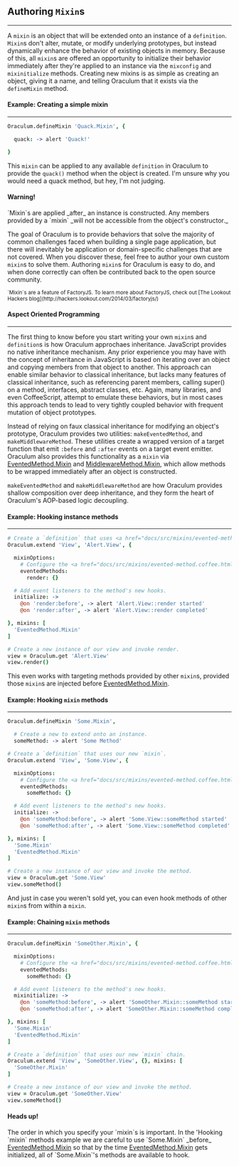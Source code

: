 Authoring `Mixin`s
----------------
----------------
A `mixin` is an object that will be extended onto an instance of a `definition`. `Mixin`s don't alter, mutate, or modify underlying prototypes, but instead dynamically enhance the behavior of existing objects in memory. Because of this, all `mixin`s are offered an opportunity to initialize their behavior immediately after they're applied to an instance via the `mixconfig` and `mixinitialize` methods. Creating new mixins is as simple as creating an object, giving it a name, and telling Oraculum that it exists via the `defineMixin` method.

#### Example: Creating a simple mixin
-------------------------------------
```coffeescript
Oraculum.defineMixin 'Quack.Mixin', {

  quack: -> alert 'Quack!'

}
```

This `mixin` can be applied to any available `definition` in Oraculum to provide the `quack()` method when the object is created. I'm unsure why you would need a quack method, but hey, I'm not judging.

<div class="alert alert-warning text-center">
  <h4>Warning!</h4>
  `Mixin`s are applied _after_ an instance is constructed.
  Any members provided by a `mixin` _will not be accessible from the object's constructor._
</div>

The goal of Oraculum is to provide behaviors that solve the majority of common
challenges faced when building a single page application, but there will inevitably be application or domain-specific challenges that are not covered. When you discover these, feel free to author your own custom `mixin`s to solve them. Authoring `mixin`s for Oraculum is easy to do, and when done correctly can often be contributed back to the open source community.

<small class="pull-right">
  `Mixin`s are a feature of FactoryJS. To learn more about FactoryJS, check out [The Lookout Hackers blog](http://hackers.lookout.com/2014/03/factoryjs/)
</small>

<div class="clearfix"></div>

#### Aspect Oriented Programming
--------------------------------

The first thing to know before you start writing your own `mixin`s and `definition`s is how Oraculum approchaes inheritance. JavaScript provides no native inheritance mechanism. Any prior experience you may have with the concept of inheritance in JavaScript is based on iterating over an object and copying members from that object to another. This approach can enable similar behavior to classical inheritance, but lacks many features of classical inheritance, such as referencing parent members, calling super() on a method, interfaces, abstract classes, etc. Again, many libraries, and even CoffeeScript, attempt to emulate these behaviors, but in most cases this approach tends to lead to very tightly coupled behavior with frequent mutation of object prototypes.

Instead of relying on faux classical inheritance for modifying an object's prototype, Oraculum provides two utilities: `makeEventedMethod`, and `makeMiddlewareMethod`. These utilities create a wrapped version of a target function that emit `:before` and `:after` events on a target event emitter.
Oraculum also provides this functionality as a `mixin` via <a href="docs/src/mixins/evented-method.coffee.html" rel="external" target="_blank">EventedMethod.Mixin</a> and <a href="docs/src/mixins/middleware-method.coffee.html" rel="external" target="_blank">MiddlewareMethod.Mixin</a>, which allow methods to be wrapped immediately after an object is constructed.

`makeEventedMethod` and `makeMiddlewareMethod` are how Oraculum provides shallow composition over deep inheritance, and they form the heart of Oraculum's AOP-based logic decoupling.

#### Example: Hooking instance methods
--------------------------------------
```coffeescript
# Create a `definition` that uses <a href="docs/src/mixins/evented-method.coffee.html" rel="external" target="_blank">EventedMethod.Mixin</a>
Oraculum.extend 'View', 'Alert.View', {

  mixinOptions:
    # Configure the <a href="docs/src/mixins/evented-method.coffee.html" rel="external" target="_blank">EventedMethod.Mixin</a> to wrap the render method.
    eventedMethods:
      render: {}

  # Add event listeners to the method's new hooks.
  initialize: ->
    @on 'render:before', -> alert 'Alert.View::render started'
    @on 'render:after', -> alert 'Alert.View::render completed'

}, mixins: [
  'EventedMethod.Mixin'
]

# Create a new instance of our view and invoke render.
view = Oraculum.get 'Alert.View'
view.render()
```

This even works with targeting methods provided by other `mixin`s, provided those `mixin`s are injected before <a href="docs/src/mixins/evented-method.coffee.html" rel="external" target="_blank">EventedMethod.Mixin</a>.

#### Example: Hooking `mixin` methods
-------------------------------------
```coffeescript
Oraculum.defineMixin 'Some.Mixin',

  # Create a new to extend onto an instance.
  someMethod: -> alert 'Some Method'

# Create a `definition` that uses our new `mixin`.
Oraculum.extend 'View', 'Some.View', {

  mixinOptions:
    # Configure the <a href="docs/src/mixins/evented-method.coffee.html" rel="external" target="_blank">EventedMethod.Mixin</a> to wrap our provided method.
    eventedMethods:
      someMethod: {}

  # Add event listeners to the method's new hooks.
  initialize: ->
    @on 'someMethod:before', -> alert 'Some.View::someMethod started'
    @on 'someMethod:after', -> alert 'Some.View::someMethod completed'

}, mixins: [
  'Some.Mixin'
  'EventedMethod.Mixin'
]

# Create a new instance of our view and invoke the method.
view = Oraculum.get 'Some.View'
view.someMethod()
```

And just in case you weren't sold yet, you can even hook methods of other `mixin`s from within a `mixin`.

#### Example: Chaining `mixin` methods
--------------------------------------
```coffeescript
Oraculum.defineMixin 'SomeOther.Mixin', {

  mixinOptions:
    # Configure the <a href="docs/src/mixins/evented-method.coffee.html" rel="external" target="_blank">EventedMethod.Mixin</a> to wrap our provided method.
    eventedMethods:
      someMethod: {}

  # Add event listeners to the method's new hooks.
  mixinitialize: ->
    @on 'someMethod:before', -> alert 'SomeOther.Mixin::someMethod started'
    @on 'someMethod:after', -> alert 'SomeOther.Mixin::someMethod completed'

}, mixins: [
  'Some.Mixin'
  'EventedMethod.Mixin'
]

# Create a `definition` that uses our new `mixin` chain.
Oraculum.extend 'View', 'SomeOther.View', {}, mixins: [
  'SomeOther.Mixin'
]

# Create a new instance of our view and invoke the method.
view = Oraculum.get 'SomeOther.View'
view.someMethod()
```

<div class="alert alert-info text-center">
  <h4>Heads up!</h4>
  The order in which you specify your `mixin`s is important. In the 'Hooking `mixin` methods example we are careful to use `Some.Mixin` _before_ <a href="docs/src/mixins/evented-method.coffee.html" rel="external" target="_blank">EventedMethod.Mixin</a> so that by the time <a href="docs/src/mixins/evented-method.coffee.html" rel="external" target="_blank">EventedMethod.Mixin</a> gets initialized, all of `Some.Mixin`'s methods are available to hook.
</div>
